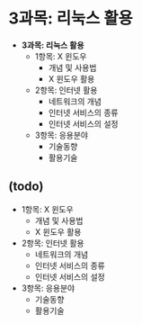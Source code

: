 
# 3과목: 리눅스 활용

* **3과목: 리눅스 활용**
  * 1항목: X 윈도우
    * 개념 및 사용법
    * X 윈도우 활용
  * 2항목: 인터넷 활용
    * 네트워크의 개념
    * 인터넷 서비스의 종류
    * 인터넷 서비스의 설정
  * 3항목: 응용분야
    * 기술동향
    * 활용기술

## (todo)

* 1항목: X 윈도우
  * 개념 및 사용법
  * X 윈도우 활용
* 2항목: 인터넷 활용
  * 네트워크의 개념
  * 인터넷 서비스의 종류
  * 인터넷 서비스의 설정
* 3항목: 응용분야
  * 기술동향
  * 활용기술
